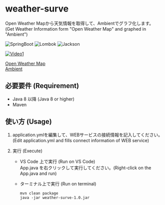 # weather-surve
Open Weather Mapから天気情報を取得して、Ambientでグラフ化します。  
(Get Weather Information form "Open Weather Map" and graphed in "Ambient")

![SpringBoot](https://img.shields.io/badge/SpringBoot-2.5.3-green.svg)
![Lombok](https://img.shields.io/badge/Lombok-1.18.20-green.svg) 
![Jackson](https://img.shields.io/badge/Jackson-2.11.4-green.svg) 

[![Video1](https://img.youtube.com/vi/13LnWvSBatA/0.jpg)](https://youtu.be/13LnWvSBatA)

[Open Weather Map](https://openweathermap.org/)  
[Ambient](https://ambidata.io/)

## 必要要件 (Requirement)
- Java 8 以降 (Java 8 or higher)
- Maven

## 使い方 (Usage)
1. application.ymlを編集して、WEBサービスの接続情報を記入してください。  
(Edit application.yml and fills connect information of WEB service)  

2. 実行 (Execute)
   - VS Code 上で実行 (Run on VS Code)  
     App.java を右クリックして実行してください。(Right-click on the App.java and run)

   - ターミナル上で実行 (Run on terminal)
     ```command
     mvn clean package
     java -jar weather-surve-1.0.jar
     ```
